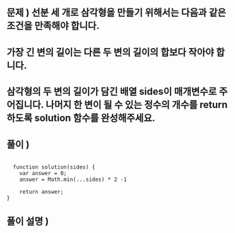 ## 문제 ) 선분 세 개로 삼각형을 만들기 위해서는 다음과 같은 조건을 만족해야 합니다.
## 가장 긴 변의 길이는 다른 두 변의 길이의 합보다 작아야 합니다.
## 삼각형의 두 변의 길이가 담긴 배열 sides이 매개변수로 주어집니다. 나머지 한 변이 될 수 있는 정수의 개수를 return하도록 solution 함수를 완성해주세요.



#####

## 풀이 )
<pre><code>
  function solution(sides) {
    var answer = 0;
    answer = Math.min(...sides) * 2 -1
    
    return answer;
}
</code></pre> 

## 풀이 설명 ) 

